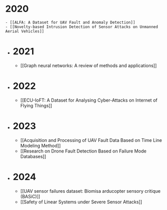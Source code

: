# 2020
	- [[ALFA: A Dataset for UAV Fault and Anomaly Detection]]
	- [[Novelty-based Intrusion Detection of Sensor Attacks on Unmanned Aerial Vehicles]]
- # 2021
	- [[Graph neural networks: A review of methods and applications]]
- # 2022
	- [[ECU-IoFT: A Dataset for Analysing Cyber-Attacks on Internet of Flying Things]]
- # 2023
	- [[Acquisition and Processing of UAV Fault Data Based on Time Line Modeling Method]]
	- [[Research on Drone Fault Detection Based on Failure Mode Databases]]
- # 2024
	- [[UAV sensor failures dataset: Biomisa arducopter sensory critique (BASiC)]]
	- [[Safety of Linear Systems under Severe Sensor Attacks]]